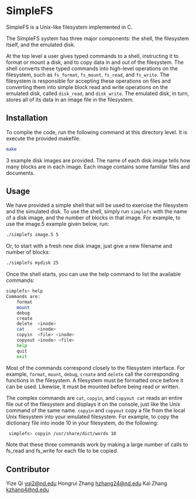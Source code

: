 # SimpleFS

SimpleFS is a Unix-like filesystem implemented in C.

The SimpleFS system has three major components: the shell, the filesystem itself, and the emulated disk. 

At the top level a user gives typed commands to a shell, instructing it to format or mount a disk, and to copy data in and out of the filesystem. The shell converts these typed commands into high-level operations on the filesystem, such as `fs_format`, `fs_mount`, `fs_read`, and `fs_write`. The filesystem is responsible for accepting these operations on files and converting them into simple block read and write operations on the emulated disk, called `disk_read`, and `disk_write`. The emulated disk, in turn, stores all of its data in an image file in the filesystem.

## Installation
To complie the code, run the following command at this directory level. It is execute the provided makefile.

```bash
make
```
3 example disk images are provided. The name of each disk image tells how many blocks are in each image. Each image contains some familiar files and documents.

## Usage
We have provided a simple shell that will be used to exercise the filesystem and the simulated disk. To use the shell, simply run `simplefs` with the name of a disk image, and the number of blocks in that image. For example, to use the image.5 example given below, run:

```bash
./simplefs image.5 5
```

Or, to start with a fresh new disk image, just give a new filename and number of blocks:

```bash
./simplefs mydisk 25
```

Once the shell starts, you can use the help command to list the available commands:

```bash
simplefs> help
Commands are:
    format
    mount
    debug
    create
    delete  <inode>
    cat     <inode>
    copyin  <file> <inode>
    copyout <inode> <file>
    help
    quit
    exit
```
Most of the commands correspond closely to the filesystem interface. For example, `format`, `mount`, `debug`, `create` and `delete` call the corresponding functions in the filesystem. A filesystem must be formatted once before it can be used. Likewise, it must be mounted before being read or written.

The complex commands are `cat`, `copyin`, and `copyout cat` reads an entire file out of the filesystem and displays it on the console, just like the Unix command of the same name. `copyin` and `copyout` copy a file from the local Unix filesystem into your emulated filesystem. For example, to copy the dictionary file into inode 10 in your filesystem, do the following:

```bash
 simplefs> copyin /usr/share/dict/words 10
```

Note that these three commands work by making a large number of calls to fs_read and fs_write for each file to be copied.

## Contributor
Yize Qi             yqi2@nd.edu
Hongrui Zhang		hzhang24@nd.edu
Kai Zhang           kzhang4@nd.edu
